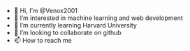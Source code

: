 - 👋 Hi, I’m @Venox2001
- 👀 I’m interested in machine learning and web development 
- 🌱 I’m currently learning Harvard University
- 💞️ I’m looking to collaborate on github
- 📫 How to reach me 
  

<!---
Venox2001/Venox2001 is a ✨ special ✨ repository because its `README.md` (this file) appears on your GitHub profile.
You can click the Preview link to take a look at your changes.
--->
